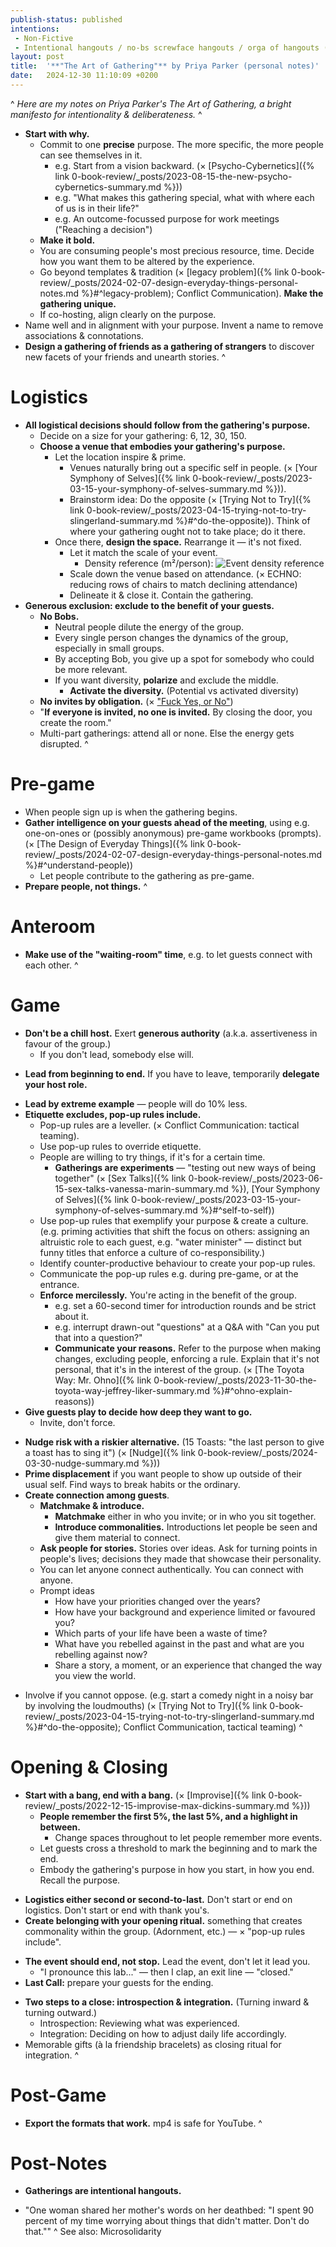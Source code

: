 ```yaml
---
publish-status: published
intentions:
 - Non-Fictive
 - Intentional hangouts / no-bs screwface hangouts / orga of hangouts (in view of non-fictive; x daily 1%)
layout: post
title:  '**"The Art of Gathering"** by Priya Parker (personal notes)'
date:   2024-12-30 11:10:09 +0200
---
```

^
*Here are my notes on Priya Parker's The Art of Gathering, a bright manifesto for intentionality & deliberateness.*
^
- **Start with why.**
	- Commit to one **precise** purpose. The more specific, the more people can see themselves in it.
		- e.g. Start from a vision backward. (× [Psycho-Cybernetics]({% link 0-book-review/_posts/2023-08-15-the-new-psycho-cybernetics-summary.md %}))
		* e.g. "What makes this gathering special, what with where each of us is in their life?"
		* e.g. An outcome-focussed purpose for work meetings ("Reaching a decision")
	* <a name="^bold"></a>**Make it bold.**
	- You are consuming people's most precious resource, time. Decide how you want them to be altered by the experience.
	- Go beyond templates & tradition (× [legacy problem]({% link 0-book-review/_posts/2024-02-07-design-everyday-things-personal-notes.md %}#^legacy-problem); Conflict Communication). **Make the gathering unique.**
	* If co-hosting, align clearly on the purpose.
- Name well and in alignment with your purpose. Invent a name to remove associations & connotations.
- **Design a gathering of friends as a gathering of strangers** to discover new facets of your friends and unearth stories.
^
# Logistics
- **All logistical decisions should follow from the gathering's purpose.**
	* Decide on a size for your gathering: 6, 12, 30, 150.
	* **Choose a venue that embodies your gathering's purpose.**
		* Let the location inspire & prime.
			* Venues naturally bring out a specific self in people. (× [Your Symphony of Selves]({% link 0-book-review/_posts/2023-03-15-your-symphony-of-selves-summary.md %})).
			* Brainstorm idea: Do the opposite (× [Trying Not to Try]({% link 0-book-review/_posts/2023-04-15-trying-not-to-try-slingerland-summary.md %}#^do-the-opposite)). Think of where your gathering ought not to take place; do it there.
		* Once there, **design the space.** Rearrange it — it's not fixed.
			- Let it match the scale of your event.
				* Density reference (m²/person): ![Event density reference](https://xaxel.cc/assets/artofgathering_density.png)
			* Scale down the venue based on attendance. (× ECHNO: reducing rows of chairs to match declining attendance)
			* Delineate it & close it. Contain the gathering.
- **Generous exclusion: exclude to the benefit of your guests.**
	- **No Bobs.**
		* Neutral people dilute the energy of the group.
		* Every single person changes the dynamics of the group, especially in small groups.
		* By accepting Bob, you give up a spot for somebody who could be more relevant.
		* If you want diversity, **polarize** and exclude the middle.
			* **Activate the diversity.** (Potential vs activated diversity)
	* <a name="^no-invites-by-obligation"></a>**No invites by obligation.** (× ["Fuck Yes, or No"](https://markmanson.net/fuck-yes))
	* "**If everyone is invited, no one is invited.** By closing the door, you create the room."
	* Multi-part gatherings: attend all or none. Else the energy gets disrupted.
^
# Pre-game
- When people sign up is when the gathering begins.
- **Gather intelligence on your guests ahead of the meeting**, using e.g. one-on-ones or (possibly anonymous) pre-game workbooks (prompts). (× [The Design of Everyday Things]({% link 0-book-review/_posts/2024-02-07-design-everyday-things-personal-notes.md %}#^understand-people))
	* Let people contribute to the gathering as pre-game.
- **Prepare people, not things.**
^
# Anteroom
* **Make use of the "waiting-room" time**, e.g. to let guests connect with each other.
^
# Game
- **Don't be a chill host.** Exert **generous authority** (a.k.a. assertiveness in favour of the group.)
	- If you don't lead, somebody else will.
* **Lead from beginning to end.** If you have to leave, temporarily **delegate your host role.**
- **Lead by extreme example** — people will do 10% less.
- <a name="^pop-up-rules"></a>**Etiquette excludes, pop-up rules include.**
	* <a name="^leveller"></a>Pop-up rules are a leveller. (× Conflict Communication: tactical teaming).
	- Use pop-up rules to override etiquette.
	- People are willing to try things, if it's for a certain time.
		- **Gatherings are experiments** — "testing out new ways of being together" (× [Sex Talks]({% link 0-book-review/_posts/2023-06-15-sex-talks-vanessa-marin-summary.md %}), [Your Symphony of Selves]({% link 0-book-review/_posts/2023-03-15-your-symphony-of-selves-summary.md %}#^self-to-self))
	* Use pop-up rules that exemplify your purpose & create a culture. (e.g. priming activities that shift the focus on others: assigning an altruistic role to each guest, e.g. "water minister" — distinct but funny titles that enforce a culture of co-responsibility.)
	- Identify counter-productive behaviour to create your pop-up rules.
	* Communicate the pop-up rules e.g. during pre-game, or at the entrance.
	* **Enforce mercilessly.** You're acting in the benefit of the group.
		* e.g. set a 60-second timer for introduction rounds and be strict about it.
		* e.g. interrupt drawn-out "questions" at a Q&A with "Can you put that into a question?"
		* <a name="^communicate-your-reasons"></a>**Communicate your reasons.** Refer to the purpose when making changes, excluding people, enforcing a rule. Explain that it's not personal, that it's in the interest of the group. (× [The Toyota Way: Mr. Ohno]({% link 0-book-review/_posts/2023-11-30-the-toyota-way-jeffrey-liker-summary.md %}#^ohno-explain-reasons))
- <a name="^invite-depth"></a>**Give guests play to decide how deep they want to go.**
	- <a name="^997489"></a>Invite, don't force.
* **Nudge risk with a riskier alternative.** (15 Toasts: "the last person to give a toast has to sing it") (× [Nudge]({% link 0-book-review/_posts/2024-03-30-nudge-summary.md %}))
* **Prime displacement** if you want people to show up outside of their usual self. Find ways to break habits or the ordinary.
* **Create connection among guests**.
	* **Matchmake & introduce.**
		* **Matchmake** either in who you invite; or in who you sit together.
		* **Introduce commonalities.** Introductions let people be seen and give them material to connect.
	- **Ask people for stories.** Stories over ideas. Ask for turning points in people's lives; decisions they made that showcase their personality.
	* You can let anyone connect authentically. You can connect with anyone.
	- <a name="^prompt-ideas"></a>Prompt ideas
		- How have your priorities changed over the years?
		* How have your background and experience limited or favoured you?
		* Which parts of your life have been a waste of time?
		* What have you rebelled against in the past and what are you rebelling against now?
		* Share a story, a moment, or an experience that changed the way you view the world.
- Involve if you cannot oppose. (e.g. start a comedy night in a noisy bar by involving the loudmouths) (× [Trying Not to Try]({% link 0-book-review/_posts/2023-04-15-trying-not-to-try-slingerland-summary.md %}#^do-the-opposite); Conflict Communication, tactical teaming)
^
# Opening & Closing
* <a name="^bang"></a>**Start with a bang, end with a bang.** (× [Improvise]({% link 0-book-review/_posts/2022-12-15-improvise-max-dickins-summary.md %}))
	- **People remember the first 5%, the last 5%, and a highlight in between.**
		* Change spaces throughout to let people remember more events.
	- Let guests cross a threshold to mark the beginning and to mark the end.
	* Embody the gathering's purpose in how you start, in how you end. Recall the purpose.
- **Logistics either second or second-to-last.** Don't start or end on logistics. Don't start or end with thank you's.
- **Create belonging with your opening ritual.** something that creates commonality within the group. (Adornment, etc.) — × "pop-up rules include".
* <a name="^end-not-stop"></a>**The event should end, not stop.** Lead the event, don't let it lead you.
	- "I pronounce this lab..." — then I clap, an exit line — "closed."
* **Last Call:** prepare your guests for the ending.
- **Two steps to a close: introspection & integration.** (Turning inward & turning outward.)
	* Introspection: Reviewing what was experienced.
	* Integration: Deciding on how to adjust daily life accordingly.
- Memorable gifts (à la friendship bracelets) as closing ritual for integration.
^
# Post-Game
- **Export the formats that work.** mp4 is safe for YouTube.
^
# Post-Notes
- **Gatherings are intentional hangouts.**
* <a name="^worrying-about-things"></a>"One woman shared her mother's words on her deathbed: "I spent 90 percent of my time worrying about things that didn't matter. Don't do that.""
^
See also: <a>Microsolidarity</a>
